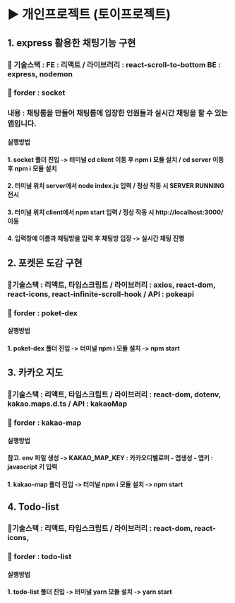 # ▶️ 개인프로젝트 (토이프로젝트)

## 1. express 활용한 채팅기능 구현
### 💪 기술스택 : FE : 리액트 / 라이브러리 : react-scroll-to-bottom BE : express, nodemon
### 📂 forder : socket

### 내용 : 채팅룸을 만들어 채팅룸에 입장한 인원들과 실시간 채팅을 할 수 있는 앱입니다.

#### 실행방법

#### 1. socket 폴더 진입 -> 터미널 cd client 이동 후 npm i 모듈 설치 / cd server 이동 후 npm i 모듈 설치
#### 2. 터미널 위치 server에서 node index.js 입력 / 정상 작동 시 SERVER RUNNING 전시
#### 3. 터미널 위치 client에서 npm start 입력 / 정상 작동 시 http://localhost:3000/ 이동
#### 4. 입력창에 이름과 채팅방을 입력 후 채팅방 입장 -> 실시간 채팅 진행

## 2. 포켓몬 도감 구현
### 💪기술스택 : 리액트, 타입스크립트 / 라이브러리 : axios, react-dom, react-icons, react-infinite-scroll-hook / API : pokeapi
### 📂 forder : poket-dex

#### 실행방법

#### 1. poket-dex 폴더 진입 -> 터미널 npm i 모듈 설치 -> npm start

## 3. 카카오 지도
### 💪기술스택 : 리액트, 타입스크립트 / 라이브러리 : react-dom, dotenv, kakao.maps.d.ts / API : kakaoMap
### 📂 forder : kakao-map

#### 실행방법

#### 참고. env 파일 생성 -> KAKAO_MAP_KEY : 카카오디벨로퍼 - 앱생성 - 앱키 : javascript 키 입력
#### 1. kakao-map 폴더 진입 -> 터미널 npm i 모듈 설치 -> npm start

## 4. Todo-list
### 💪기술스택 : 리액트, 타입스크립트 / 라이브러리 : react-dom, react-icons, 
### 📂 forder : todo-list

#### 실행방법

#### 1. todo-list 폴더 진입 -> 터미널 yarn 모듈 설치 -> yarn start


